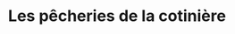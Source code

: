 ---
title: "Les pêcheries de la cotinière"
url: /pau/les-pecheries-de-la-cotiniere/
shop: fruits de mer
---